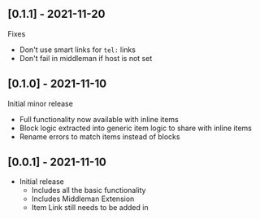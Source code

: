 ## [0.1.1] - 2021-11-20

Fixes
- Don't use smart links for `tel:` links
- Don't fail in middleman if host is not set

## [0.1.0] - 2021-11-10

Initial minor release
- Full functionality now available with inline items
- Block logic extracted into generic item logic to share with inline items
- Rename errors to match items instead of blocks

## [0.0.1] - 2021-11-10

- Initial release
  - Includes all the basic functionality
  - Includes Middleman Extension
  - Item Link still needs to be added in
